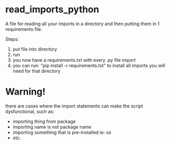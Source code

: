 # read_imports_python
A file for reading all your imports in a directory and then putting them in 1 requirements file.

Steps:

1. put file into directory
2. run
3. you now have a requirements.txt with every .py file import
4. you can run: "pip install -r requirements.txt" to install all imports you will need for that directory

# Warning!
there are cases where the import statements can make the script dysfunctional, such as:
- importing thing from package
- importing name is not package name
- importing something that is pre-installed ie: os
- etc.

